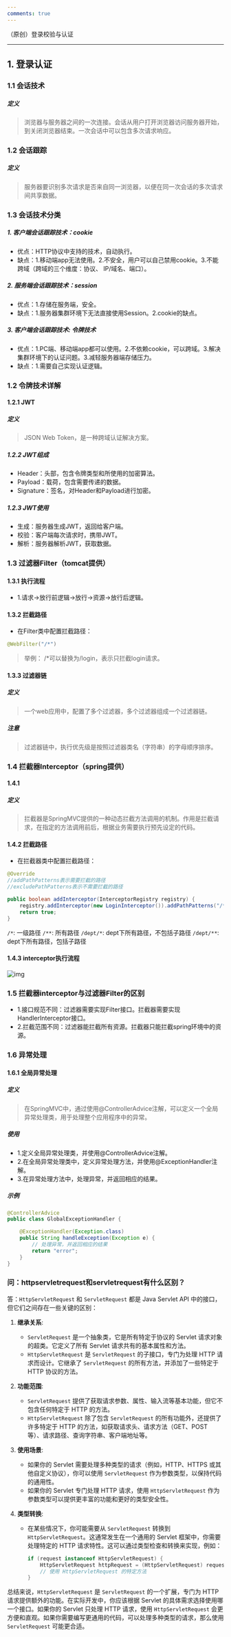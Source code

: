 ```yaml
---
comments: true
---
```

（原创）登录校验与认证
***
## 1. 登录认证
### 1.1 会话技术
##### 定义
> 浏览器与服务器之间的一次连接。会话从用户打开浏览器访问服务器开始，到关闭浏览器结束。一次会话中可以包含多次请求响应。

### 1.2 会话跟踪
##### 定义
> 服务器要识别多次请求是否来自同一浏览器，以便在同一次会话的多次请求间共享数据。
### 1.3 会话技术分类
##### 1. 客户端会话跟踪技术：cookie
- 优点：HTTP协议中支持的技术，自动执行。
- 缺点：1.移动端app无法使用。2.不安全，用户可以自己禁用cookie。3.不能跨域（跨域的三个维度：协议、 IP/域名、端口）。
##### 2. 服务端会话跟踪技术：session
- 优点：1.存储在服务端，安全。
- 缺点：1.服务器集群环境下无法直接使用Session。2.cookie的缺点。
##### 3. 客户端会话跟踪技术: 令牌技术
- 优点：1.PC端、移动端app都可以使用。2.不依赖cookie，可以跨域。3.解决集群环境下的认证问题。3.减轻服务器端存储压力。
- 缺点：1.需要自己实现认证逻辑。
### 1.2 令牌技术详解
#### 1.2.1 JWT
##### 定义
> JSON Web Token，是一种跨域认证解决方案。
##### 1.2.2 JWT组成
- Header：头部，包含令牌类型和所使用的加密算法。
- Payload：载荷，包含需要传递的数据。
- Signature：签名，对Header和Payload进行加密。
##### 1.2.3 JWT使用
- 生成：服务器生成JWT，返回给客户端。
- 校验：客户端每次请求时，携带JWT。
- 解析：服务器解析JWT，获取数据。
### 1.3 过滤器Filter（tomcat提供）
#### 1.3.1 执行流程
- 1.请求->放行前逻辑->放行->资源->放行后逻辑。
#### 1.3.2 拦截路径
- 在Filter类中配置拦截路径：
```java
@WebFilter("/*")
```
>  举例： /*可以替换为/login，表示只拦截login请求。

#### 1.3.3 过滤器链
##### 定义
> 一个web应用中，配置了多个过滤器，多个过滤器组成一个过滤器链。

##### 注意
> 过滤器链中，执行优先级是按照过滤器类名（字符串）的字母顺序排序。

### 1.4 拦截器Interceptor（spring提供）
#### 1.4.1
##### 定义
> 拦截器是SpringMVC提供的一种动态拦截方法调用的机制。作用是拦截请求，在指定的方法调用前后，根据业务需要执行预先设定的代码。

#### 1.4.2 拦截路径
- 在拦截器类中配置拦截路径：
```java
@Override
//addPathPatterns表示需要拦截的路径
//excludePathPatterns表示不需要拦截的路径

public boolean addInterceptor(InterceptorRegistry registry) {
    registry.addInterceptor(new LoginInterceptor()).addPathPatterns("/**").excludePathPatterns("/login");
    return true;
}
```
`/*`: 一级路径
`/**`: 所有路径
`/dept/*`: dept下所有路径，不包括子路径
`/dept/**`: dept下所有路径，包括子路径

#### 1.4.3 interceptor执行流程
![img](../assets/CBuddhahub_springboot/3467365-20240802231057213-1404359060.png)

### 1.5 拦截器interceptor与过滤器Filter的区别
- 1.接口规范不同：过滤器需要实现Filter接口。拦截器需要实现HandlerInterceptor接口。
- 2.拦截范围不同：过滤器能拦截所有资源。拦截器只能拦截spring环境中的资源。

### 1.6 异常处理
#### 1.6.1 全局异常处理
##### 定义
> 在SpringMVC中，通过使用@ControllerAdvice注解，可以定义一个全局异常处理类，用于处理整个应用程序中的异常。

##### 使用
- 1.定义全局异常处理类，并使用@ControllerAdvice注解。
- 2.在全局异常处理类中，定义异常处理方法，并使用@ExceptionHandler注解。
- 3.在异常处理方法中，处理异常，并返回相应的结果。

##### 示例
```java
@ControllerAdvice
public class GlobalExceptionHandler {

    @ExceptionHandler(Exception.class)
    public String handleException(Exception e) {
        // 处理异常，并返回相应的结果
        return "error";
    }
}
```


### 问：httpservletrequest和servletrequest有什么区别？
答：`HttpServletRequest` 和 `ServletRequest` 都是 Java Servlet API 中的接口，但它们之间存在一些关键的区别：

1. **继承关系**:
   - `ServletRequest` 是一个抽象类，它是所有特定于协议的 Servlet 请求对象的超类。它定义了所有 Servlet 请求共有的基本属性和方法。
   - `HttpServletRequest` 是 `ServletRequest` 的子接口，专门为处理 HTTP 请求而设计。它继承了 `ServletRequest` 的所有方法，并添加了一些特定于 HTTP 协议的方法。

2. **功能范围**:
   - `ServletRequest` 提供了获取请求参数、属性、输入流等基本功能，但它不包含任何特定于 HTTP 的方法。
   - `HttpServletRequest` 除了包含 `ServletRequest` 的所有功能外，还提供了许多特定于 HTTP 的方法，如获取请求头、请求方法（GET、POST 等）、请求路径、查询字符串、客户端地址等。

3. **使用场景**:
   - 如果你的 Servlet 需要处理多种类型的请求（例如，HTTP、HTTPS 或其他自定义协议），你可以使用 `ServletRequest` 作为参数类型，以保持代码的通用性。
   - 如果你的 Servlet 专门处理 HTTP 请求，使用 `HttpServletRequest` 作为参数类型可以提供更丰富的功能和更好的类型安全性。

4. **类型转换**:
   - 在某些情况下，你可能需要从 `ServletRequest` 转换到 `HttpServletRequest`。这通常发生在一个通用的 Servlet 框架中，你需要处理特定的 HTTP 请求特性。这可以通过类型检查和转换来实现，例如：
     ```java
     if (request instanceof HttpServletRequest) {
         HttpServletRequest httpRequest = (HttpServletRequest) request;
         // 使用 HttpServletRequest 的特定方法
     }
     ```

总结来说，`HttpServletRequest` 是 `ServletRequest` 的一个扩展，专门为 HTTP 请求提供额外的功能。在实际开发中，你应该根据 Servlet 的具体需求选择使用哪一个接口。如果你的 Servlet 只处理 HTTP 请求，使用 `HttpServletRequest` 会更方便和直观。如果你需要编写更通用的代码，可以处理多种类型的请求，那么使用 `ServletRequest` 可能更合适。